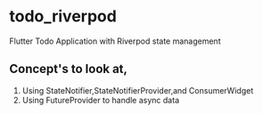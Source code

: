 # todo_riverpod

Flutter Todo Application with Riverpod state management

## Concept's to look at,

1. Using StateNotifier,StateNotifierProvider,and ConsumerWidget
2. Using FutureProvider to handle async data 
